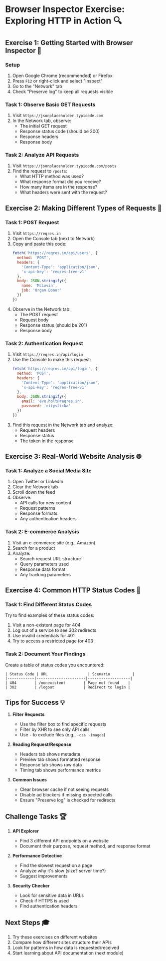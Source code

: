 # Browser Inspector Exercise: Exploring HTTP in Action 🔍

## Exercise 1: Getting Started with Browser Inspector 🚀

### Setup
1. Open Google Chrome (recommended) or Firefox
2. Press `F12` or right-click and select "Inspect"
3. Go to the "Network" tab
4. Check "Preserve log" to keep all requests visible

### Task 1: Observe Basic GET Requests
1. Visit `https://jsonplaceholder.typicode.com`
2. In the Network tab, observe:
   - The initial GET request
   - Response status code (should be 200)
   - Response headers
   - Response body

### Task 2: Analyze API Requests
1. Visit `https://jsonplaceholder.typicode.com/posts`
2. Find the request to `/posts`:
   - What HTTP method was used?
   - What response format did you receive?
   - How many items are in the response?
   - What headers were sent with the request?

## Exercise 2: Making Different Types of Requests 🔄

### Task 1: POST Request
1. Visit `https://reqres.in`
2. Open the Console tab (next to Network)
3. Copy and paste this code:
   ```javascript
   fetch('https://reqres.in/api/users', {
     method: 'POST',
     headers: {
       'Content-Type': 'application/json',
       'x-api-key': 'reqres-free-v1'
     },
     body: JSON.stringify({
       name: 'McLovin',
       job: 'Organ Donor'
     })
   })
   ```
4. Observe in the Network tab:
   - The POST request
   - Request body
   - Response status (should be 201)
   - Response body

### Task 2: Authentication Request
1. Visit `https://reqres.in/api/login`
2. Use the Console to make this request:
   ```javascript
   fetch('https://reqres.in/api/login', {
     method: 'POST',
     headers: {
       'Content-Type': 'application/json',
       'x-api-key': 'reqres-free-v1'
     },
     body: JSON.stringify({
       email: 'eve.holt@reqres.in',
       password: 'cityslicka'
     })
   })
   ```
3. Find this request in the Network tab and analyze:
   - Request headers
   - Response status
   - The token in the response

## Exercise 3: Real-World Website Analysis 🌐

### Task 1: Analyze a Social Media Site
1. Open Twitter or LinkedIn
2. Clear the Network tab
3. Scroll down the feed
4. Observe:
   - API calls for new content
   - Request patterns
   - Response formats
   - Any authentication headers

### Task 2: E-commerce Analysis
1. Visit an e-commerce site (e.g., Amazon)
2. Search for a product
3. Analyze:
   - Search request URL structure
   - Query parameters used
   - Response data format
   - Any tracking parameters

## Exercise 4: Common HTTP Status Codes 🎯

### Task 1: Find Different Status Codes
Try to find examples of these status codes:
1. Visit a non-existent page for 404
2. Log out of a service to see 302 redirects
3. Use invalid credentials for 401
4. Try to access a restricted page for 403

### Task 2: Document Your Findings
Create a table of status codes you encountered:
```
| Status Code | URL                  | Scenario          |
|------------|----------------------|-------------------|
| 404        | /nonexistent        | Page not found    |
| 302        | /logout             | Redirect to login |
```

## Tips for Success 💡

1. **Filter Requests**
   - Use the filter box to find specific requests
   - Filter by XHR to see only API calls
   - Use `-` to exclude files (e.g., `-css -images`)

2. **Reading Request/Response**
   - Headers tab shows metadata
   - Preview tab shows formatted response
   - Response tab shows raw data
   - Timing tab shows performance metrics

3. **Common Issues**
   - Clear browser cache if not seeing requests
   - Disable ad blockers if missing expected calls
   - Ensure "Preserve log" is checked for redirects

## Challenge Tasks 🏆

1. **API Explorer**
   - Find 3 different API endpoints on a website
   - Document their purpose, request method, and response format

2. **Performance Detective**
   - Find the slowest request on a page
   - Analyze why it's slow (size? server time?)
   - Suggest improvements

3. **Security Checker**
   - Look for sensitive data in URLs
   - Check if HTTPS is used
   - Find authentication headers

## Next Steps 🎓

1. Try these exercises on different websites
2. Compare how different sites structure their APIs
3. Look for patterns in how data is requested/received
4. Start learning about API documentation (next module) 
